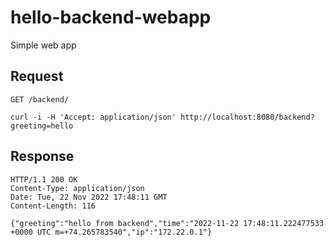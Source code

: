 # hello-backend-webapp
Simple web app

## Request

`GET /backend/`

    curl -i -H 'Accept: application/json' http://localhost:8080/backend?greeting=hello

## Response

    HTTP/1.1 200 OK
    Content-Type: application/json
    Date: Tue, 22 Nov 2022 17:48:11 GMT
    Content-Length: 116

    {"greeting":"hello from backend","time":"2022-11-22 17:48:11.222477533 +0000 UTC m=+74.265783540","ip":"172.22.0.1"}